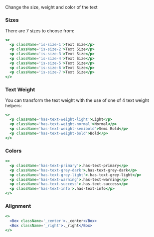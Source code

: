 Change the size, weight and color of the text

### Sizes
There are 7 sizes to choose from:

```jsx
<>
  <p className='is-size-1'>Text Size</p>
  <p className='is-size-2'>Text Size</p>
  <p className='is-size-3'>Text Size</p>
  <p className='is-size-4'>Text Size</p>
  <p className='is-size-5'>Text Size</p>
  <p className='is-size-6'>Text Size</p>
  <p className='is-size-7'>Text Size</p>
</>
```

### Text Weight
You can transform the text weight with the use of one of 4 text weight helpers:

```jsx
<>
  <p className='has-text-weight-light'>Light</p>
  <p className='has-text-weight-normal'>Normal</p>
  <p className='has-text-weight-semibold'>Semi Bold</p>
  <p className='has-text-weight-bold'>Bold</p>
</>
```

### Colors

```jsx
<>
  <p className='has-text-primary'>.has-text-primary</p>
  <p className='has-text-grey-dark'>.has-text-grey-dark</p>
  <p className='has-text-grey-light'>.has-text-grey-light</p>
  <p className='has-text-warning'>.has-text-warning</p>
  <p className='has-text-success'>.has-text-success</p>
  <p className='has-text-info'>.has-text-info</p>
</>
```

### Alignment

```jsx
<>
  <Box className='_center'>._center</Box>
  <Box className='_right'>._right</Box>
</>
```